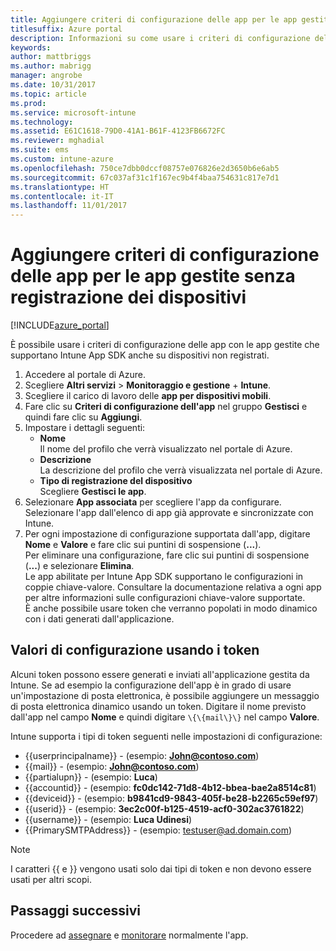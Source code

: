 ```yaml
---
title: Aggiungere criteri di configurazione delle app per le app gestite senza registrazione dei dispositivi | Microsoft Docs
titlesuffix: Azure portal
description: Informazioni su come usare i criteri di configurazione delle app per le app gestite senza registrazione dei dispositivi.
keywords: 
author: mattbriggs
ms.author: mabrigg
manager: angrobe
ms.date: 10/31/2017
ms.topic: article
ms.prod: 
ms.service: microsoft-intune
ms.technology: 
ms.assetid: E61C1618-79D0-41A1-B61F-4123FB6672FC
ms.reviewer: mghadial
ms.suite: ems
ms.custom: intune-azure
ms.openlocfilehash: 750ce7dbb0dccf08757e076826e2d3650b6e6ab5
ms.sourcegitcommit: 67c037af31c1f167ec9b4f4baa754631c817e7d1
ms.translationtype: HT
ms.contentlocale: it-IT
ms.lasthandoff: 11/01/2017
---
```

# <a name="add-app-configuration-policies-for-managed-apps-without-device-enrollment"></a>Aggiungere criteri di configurazione delle app per le app gestite senza registrazione dei dispositivi

[!INCLUDE[azure_portal](./includes/azure_portal.md)]

È possibile usare i criteri di configurazione delle app con le app gestite che supportano Intune App SDK anche su dispositivi non registrati. 

1. Accedere al portale di Azure.
2. Scegliere **Altri servizi** > **Monitoraggio e gestione** + **Intune**.
3. Scegliere il carico di lavoro delle **app per dispositivi mobili**.
4. Fare clic su **Criteri di configurazione dell'app** nel gruppo **Gestisci** e quindi fare clic su **Aggiungi**.
5. Impostare i dettagli seguenti:
    - **Nome**  
      Il nome del profilo che verrà visualizzato nel portale di Azure.
    - **Descrizione**  
      La descrizione del profilo che verrà visualizzata nel portale di Azure.
    - **Tipo di registrazione del dispositivo**  
      Scegliere **Gestisci le app**.
6. Selezionare **App associata** per scegliere l'app da configurare. Selezionare l'app dall'elenco di app già approvate e sincronizzate con Intune.
7. Per ogni impostazione di configurazione supportata dall'app, digitare **Nome** e **Valore** e fare clic sui puntini di sospensione (**...**).  
    Per eliminare una configurazione, fare clic sui puntini di sospensione (**...**) e selezionare **Elimina**.  
    Le app abilitate per Intune App SDK supportano le configurazioni in coppie chiave-valore. Consultare la documentazione relativa a ogni app per altre informazioni sulle configurazioni chiave-valore supportate.  
    È anche possibile usare token che verranno popolati in modo dinamico con i dati generati dall'applicazione.

## <a name="configuration-values-using-tokens"></a>Valori di configurazione usando i token

Alcuni token possono essere generati e inviati all'applicazione gestita da Intune. Se ad esempio la configurazione dell'app è in grado di usare un'impostazione di posta elettronica, è possibile aggiungere un messaggio di posta elettronica dinamico usando un token. Digitare il nome previsto dall'app nel campo **Nome** e quindi digitare `\{\{mail\}\}` nel campo **Valore**.

Intune supporta i tipi di token seguenti nelle impostazioni di configurazione:

- \{\{userprincipalname\}\} - (esempio: **John@contoso.com**)
- \{\{mail\}\} - (esempio: **John@contoso.com**)
- \{\{partialupn\}\} - (esempio: **Luca**)
- \{\{accountid\}\} - (esempio: **fc0dc142-71d8-4b12-bbea-bae2a8514c81**)
- \{\{deviceid\}\} - (esempio: **b9841cd9-9843-405f-be28-b2265c59ef97**)
- \{\{userid\}\} - (esempio: **3ec2c00f-b125-4519-acf0-302ac3761822**)
- \{\{username\}\} - (esempio: **Luca Udinesi**)
- \{\{PrimarySMTPAddress\}\} - (esempio: testuser@ad.domain.com) 


> [!Note]  
> I caratteri \{\{ e \}\} vengono usati solo dai tipi di token e non devono essere usati per altri scopi.

## <a name="next-steps"></a>Passaggi successivi

Procedere ad [assegnare](apps-deploy.md) e [monitorare](apps-monitor.md) normalmente l'app.